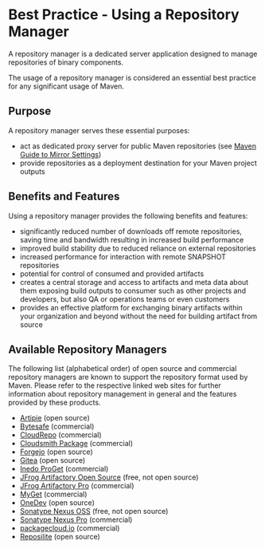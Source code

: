 # Best Practice - Using a Repository Manager

<!--
Licensed to the Apache Software Foundation (ASF) under one
or more contributor license agreements.  See the NOTICE file
distributed with this work for additional information
regarding copyright ownership.  The ASF licenses this file
to you under the Apache License, Version 2.0 (the
"License"); you may not use this file except in compliance
with the License.  You may obtain a copy of the License at

http://www.apache.org/licenses/LICENSE-2.0

Unless required by applicable law or agreed to in writing,
software distributed under the License is distributed on an
"AS IS" BASIS, WITHOUT WARRANTIES OR CONDITIONS OF ANY
KIND, either express or implied.  See the License for the
specific language governing permissions and limitations
under the License.
-->

A repository manager is a dedicated server application designed to manage
repositories of binary components.

The usage of a repository manager is
considered an essential best practice for any significant usage of Maven.

## Purpose

A repository manager serves these essential purposes:

* act as dedicated proxy server for public Maven repositories
  (see [Maven Guide to Mirror Settings](./guides/mini/guide-mirror-settings.html))
* provide repositories as a deployment destination for your Maven project
  outputs

## Benefits and Features

Using a repository manager provides the following benefits and features:

* significantly reduced number of downloads off remote repositories, saving time
  and bandwidth resulting in increased build performance
* improved build stability due to reduced reliance on external repositories
* increased performance for interaction with remote SNAPSHOT repositories
* potential for control of consumed and provided artifacts
* creates a central storage and access to artifacts and meta data about them
  exposing build outputs to consumer such as other projects and developers, but
  also QA or operations teams or even customers
* provides an effective platform for exchanging binary artifacts within
  your organization and beyond without the need for building artifact from source

## Available Repository Managers

The following list (alphabetical order) of open source and commercial repository
managers are known to support the repository format used by Maven. Please refer to the respective linked web sites for further information about repository management in general
and the features provided by these products.

* <a href="https://github.com/artipie" target="_blank">Artipie</a> (open source)
* <a href="https://bytesafe.dev/" target="_blank">Bytesafe</a> (commercial)
* <a href="https://www.cloudrepo.io" target="_blank">CloudRepo</a> (commercial)
* <a href="https://www.cloudsmith.io" target="_blank">Cloudsmith Package</a> (commercial)
* <a href="https://forgejo.org/docs/latest/user/packages/maven/" target="_blank">Forgejo</a> (open source)
* <a href="https://docs.gitea.com/usage/packages/maven" target="_blank">Gitea</a> (open source)
* <a href="https://inedo.com/proget" target="_blank">Inedo ProGet</a> (commercial)
* <a href="https://www.jfrog.com/open-source" target="_blank">JFrog Artifactory Open Source</a> (free, not open source)
* <a href="https://www.jfrog.com/artifactory/" target="_blank">JFrog Artifactory Pro</a> (commercial)
* <a href="https://www.myget.org" target="_blank">MyGet</a> (commercial)
* <a href="https://docs.onedev.io/tutorials/package/working-with-maven" target="_blank">OneDev</a> (open source)
* <a href="https://www.sonatype.com/products/repository-oss-download" target="_blank">Sonatype Nexus OSS</a> (free, not open source)
* <a href="https://links.sonatype.com/products/nexus/pro/home" target="_blank">Sonatype Nexus Pro</a> (commercial)
* <a href="https://packagecloud.io" target="_blank">packagecloud.io</a> (commercial)
* <a href="https://reposilite.com" target="_blank">Reposilite</a> (open source)

